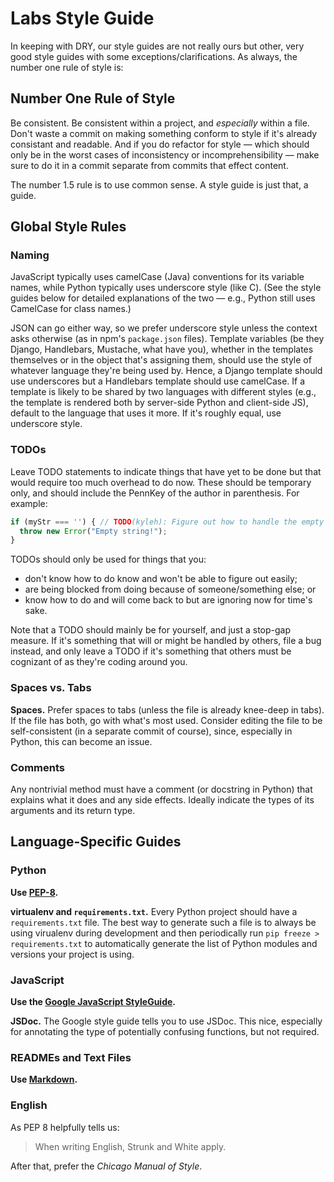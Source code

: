 Labs Style Guide
=====

In keeping with DRY, our style guides are not really ours but other, very good
style guides with some exceptions/clarifications. As always, the number one
rule of style is:

Number One Rule of Style
-----

Be consistent. Be consistent within a project, and _especially_ within a
file. Don't waste a commit on making something conform to style if it's already
consistant and readable.  And if you do refactor for style — which should only
be in the worst cases of inconsistency or incomprehensibility — make sure to do
it in a commit separate from commits that effect content.

The number 1.5 rule is to use common sense. A style guide is just that, a
guide.

Global Style Rules
------------------

### Naming

JavaScript typically uses camelCase (Java) conventions for its variable
names, while Python typically uses underscore style (like C). (See the style
guides below for detailed explanations of the two — e.g., Python still uses
CamelCase for class names.)

JSON can go either way, so we prefer underscore style unless the context asks
otherwise (as in npm's `package.json` files). Template variables (be they
Django, Handlebars, Mustache, what have you), whether in the templates
themselves or in the object that's assigning them, should use the style of
whatever language they're being used by. Hence, a Django template should use
underscores but a Handlebars template should use camelCase. If a template is
likely to be shared by two languages with different styles (e.g., the template
is rendered both by server-side Python and client-side JS), default to the
language that uses it more. If it's roughly equal, use underscore style.

### TODOs

Leave TODO statements to indicate things that have yet to be done but that
would require too much overhead to do now. These should be temporary only, and
should include the PennKey of the author in parenthesis. For example:

``` javascript
if (myStr === '') { // TODO(kyleh): Figure out how to handle the empty string
  throw new Error("Empty string!");
}
```

TODOs should only be used for things that you:

- don't know how to do know and won't be able to figure out easily;
- are being blocked from doing because of someone/something else; or
- know how to do and will come back to but are ignoring now for time's sake.

Note that a TODO should mainly be for yourself, and just a stop-gap measure. If
it's something that will or might be handled by others, file a bug instead, and
only leave a TODO if it's something that others must be cognizant of as they're
coding around you.

### Spaces vs. Tabs

**Spaces.** Prefer spaces to tabs (unless the file is already knee-deep in
tabs). If the file has both, go with what's most used. Consider editing the
file to be self-consistent (in a separate commit of course), since, especially
in Python, this can become an issue.

### Comments

Any nontrivial method must have a comment (or docstring in Python) that
explains what it does and any side effects. Ideally indicate the types of its
arguments and its return type.

Language-Specific Guides
-----

### Python

**Use [PEP-8](http://www.python.org/dev/peps/pep-0008/).**

**virtualenv and `requirements.txt`.** Every Python project should have a
`requirements.txt` file. The best way to generate such a file is to always be
using virualenv during development and then periodically run `pip freeze >
requirements.txt` to automatically generate the list of Python modules and
versions your project is using.

### JavaScript

**Use the [Google JavaScript StyleGuide](http://google-styleguide.googlecode.com/svn/trunk/javascriptguide.xml).**

**JSDoc.** The Google style guide tells you to use JSDoc. This nice, especially
for annotating the type of potentially confusing functions, but not required.

### READMEs and Text Files

**Use [Markdown](http://daringfireball.net/projects/markdown/).**

### English

As PEP 8 helpfully tells us:

> When writing English, Strunk and White apply.

After that, prefer the _Chicago Manual of Style_.
